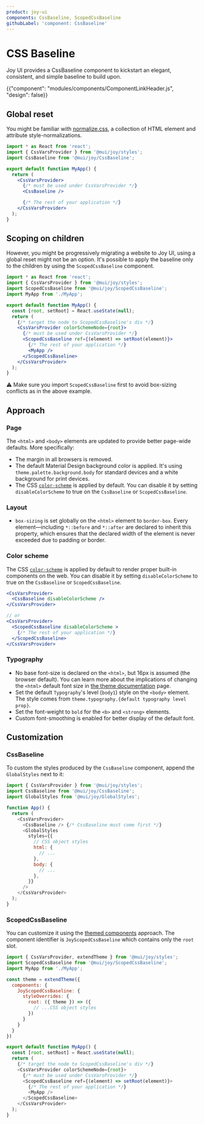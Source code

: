 ```yaml
---
product: joy-ui
components: CssBaseline, ScopedCssBaseline
githubLabel: 'component: CssBaseline'
---
```


# CSS Baseline

<p class="description">Joy UI provides a CssBaseline component to kickstart an elegant, consistent, and simple baseline to build upon.</p>

{{"component": "modules/components/ComponentLinkHeader.js", "design": false}}

## Global reset

You might be familiar with [normalize.css](https://github.com/necolas/normalize.css), a collection of HTML element and attribute style-normalizations.

```jsx
import * as React from 'react';
import { CssVarsProvider } from '@mui/joy/styles';
import CssBaseline from '@mui/joy/CssBaseline';

export default function MyApp() {
  return (
    <CssVarsProvider>
      {/* must be used under CssVarsProvider */}
      <CssBaseline />

      {/* The rest of your application */}
    </CssVarsProvider>
  );
}
```

## Scoping on children

However, you might be progressively migrating a website to Joy UI, using a global reset might not be an option.
It's possible to apply the baseline only to the children by using the `ScopedCssBaseline` component.

```jsx
import * as React from 'react';
import { CssVarsProvider } from '@mui/joy/styles';
import ScopedCssBaseline from '@mui/joy/ScopedCssBaseline';
import MyApp from './MyApp';

export default function MyApp() {
  const [root, setRoot] = React.useState(null);
  return (
    {/* target the node to ScopedCssBaseline's div */}
    <CssVarsProvider colorSchemeNode={root}>
      {/* must be used under CssVarsProvider */}
      <ScopedCssBaseline ref={(element) => setRoot(element)}>
        {/* The rest of your application */}
        <MyApp />
      </ScopedCssBaseline>
    </CssVarsProvider>
  );
}
```

⚠️ Make sure you import `ScopedCssBaseline` first to avoid box-sizing conflicts as in the above example.

## Approach

### Page

The `<html>` and `<body>` elements are updated to provide better page-wide defaults. More specifically:

- The margin in all browsers is removed.
- The default Material Design background color is applied.
  It's using `theme.palette.background.body` for standard devices and a white background for print devices.
- The CSS [`color-scheme`](https://web.dev/color-scheme/) is applied by default. You can disable it by setting `disableColorScheme` to true on the `CssBaseline` or `ScopedCssBaseline`.

### Layout

- `box-sizing` is set globally on the `<html>` element to `border-box`.
  Every element—including `*::before` and `*::after` are declared to inherit this property, which ensures that the declared width of the element is never exceeded due to padding or border.

### Color scheme

The CSS [`color-scheme`](https://web.dev/color-scheme/) is applied by default to render proper built-in components on the web. You can disable it by setting `disableColorScheme` to true on the `CssBaseline` or `ScopedCssBaseline`.

```jsx
<CssVarsProvider>
  <CssBaseline disableColorScheme />
</CssVarsProvider>

// or
<CssVarsProvider>
  <ScopedCssBaseline disableColorScheme >
    {/* The rest of your application */}
  </ScopedCssBaseline>
</CssVarsProvider>
```

### Typography

- No base font-size is declared on the `<html>`, but 16px is assumed (the browser default).
  You can learn more about the implications of changing the `<html>` default font size in [the theme documentation](/material-ui/customization/typography/#html-font-size) page.
- Set the default `Typography`'s level (`body1`) style on the `<body>` element. The style comes from `theme.typography.{default typography level prop}`.
- Set the font-weight to `bold` for the `<b>` and `<strong>` elements.
- Custom font-smoothing is enabled for better display of the default font.

## Customization

### CssBaseline

To custom the styles produced by the `CssBaseline` component, append the `GlobalStyles` next to it:

```js
import { CssVarsProvider } from '@mui/joy/styles';
import CssBaseline from '@mui/joy/CssBaseline';
import GlobalStyles from '@mui/joy/GlobalStyles';

function App() {
  return (
    <CssVarsProvider>
      <CssBaseline /> {/* CssBaseline must come first */}
      <GlobalStyles
        styles={{
          // CSS object styles
          html: {
            // ...
          },
          body: {
            // ...
          },
        }}
      />
    </CssVarsProvider>
  );
}
```

### ScopedCssBaseline

You can customize it using the [themed components](https://mui.com/joy-ui/customization/themed-components/) approach. The component identifier is `JoyScopedCssBaseline` which contains only the `root` slot.

```js
import { CssVarsProvider, extendTheme } from '@mui/joy/styles';
import ScopedCssBaseline from '@mui/joy/ScopedCssBaseline';
import MyApp from './MyApp';

const theme = extendTheme({
  components: {
    JoyScopedCssBaseline: {
      styleOverrides: {
        root: ({ theme }) => ({
          // ...CSS object styles
        })
      }
    }
  }
})

export default function MyApp() {
  const [root, setRoot] = React.useState(null);
  return (
    {/* target the node to ScopedCssBaseline's div */}
    <CssVarsProvider colorSchemeNode={root}>
      {/* must be used under CssVarsProvider */}
      <ScopedCssBaseline ref={(element) => setRoot(element)}>
        {/* The rest of your application */}
        <MyApp />
      </ScopedCssBaseline>
    </CssVarsProvider>
  );
}
```
